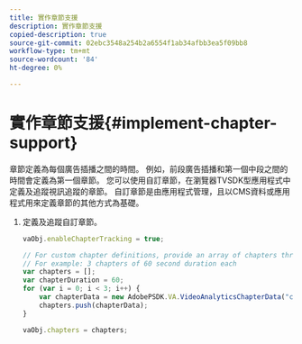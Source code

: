 ```yaml
---
title: 實作章節支援
description: 實作章節支援
copied-description: true
source-git-commit: 02ebc3548a254b2a6554f1ab34afbb3ea5f09bb8
workflow-type: tm+mt
source-wordcount: '84'
ht-degree: 0%

---
```


# 實作章節支援{#implement-chapter-support}

章節定義為每個廣告插播之間的時間。 例如，前段廣告插播和第一個中段之間的時間會定義為第一個章節。 您可以使用自訂章節，在瀏覽器TVSDK型應用程式中定義及追蹤視訊追蹤的章節。 自訂章節是由應用程式管理，且以CMS資料或應用程式用來定義章節的其他方式為基礎。

1. 定義及追蹤自訂章節。

   ```js
   vaObj.enableChapterTracking = true; 
   
   // For custom chapter definitions, provide an array of chapters through the metadata: 
   // For example: 3 chapters of 60 second duration each 
   var chapters = []; 
   var chapterDuration = 60; 
   for (var i = 0; i < 3; i++) { 
       var chapterData = new AdobePSDK.VA.VideoAnalyticsChapterData("chapter_" + (i+1), i * chapterDuration, chapterDuration, (i+1)); 
       chapters.push(chapterData); 
   } 
   
   vaObj.chapters = chapters;
   ```
